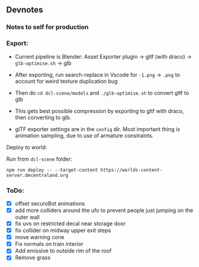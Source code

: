 ## Devnotes

### Notes to self for production


### Export:

- Current pipeline is Blender: Asset Exporter plugin -> gltf (with draco) -> `glb-optimise.sh` -> glb

- After exporting, run search-replace in Vscode for `-1.png` -> `.png` to account for weird texture duplication bug

- Then do `cd dcl-scene/models` and `./glb-optimise.sh` to convert gltf to glb
- This gets best possible compression by exporting to gltf with draco, then converting to glb.

- glTF exporter settings are in the `config` dir. Most important thing is animation sampling, due to use of armature constraints.

Deploy to world:

Run from `dcl-scene` folder:

`npm run deploy -- --target-content https://worlds-content-server.decentraland.org`


### ToDo:

- [x] offset securoBot animations
- [x] add more colliders around the ufo to prevent people just jumping on the outer wall
- [x] fix uvs on restricted decal near storage door
- [x] fix collider on midway upper exit steps 
- [x] move warning cone
- [x] Fix normals on train interior
- [x] Add emissive to outside rim of the roof
- [x] Remove grass
